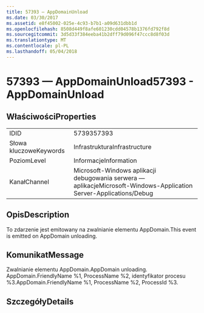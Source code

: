 ```yaml
---
title: 57393 — AppDomainUnload
ms.date: 03/30/2017
ms.assetid: e8f45002-025e-4c93-b7b1-a09d631dbb1d
ms.openlocfilehash: 8508d449f8afe601230cdd04578b1376fd792f8d
ms.sourcegitcommit: 3d5d33f384eeba41b2dff79d096f47ccc8d8f03d
ms.translationtype: MT
ms.contentlocale: pl-PL
ms.lasthandoff: 05/04/2018
---
```

# <a name="57393---appdomainunload"></a><span data-ttu-id="f6ef1-102">57393 — AppDomainUnload</span><span class="sxs-lookup"><span data-stu-id="f6ef1-102">57393 - AppDomainUnload</span></span>
## <a name="properties"></a><span data-ttu-id="f6ef1-103">Właściwości</span><span class="sxs-lookup"><span data-stu-id="f6ef1-103">Properties</span></span>  
  
|||  
|-|-|  
|<span data-ttu-id="f6ef1-104">ID</span><span class="sxs-lookup"><span data-stu-id="f6ef1-104">ID</span></span>|<span data-ttu-id="f6ef1-105">57393</span><span class="sxs-lookup"><span data-stu-id="f6ef1-105">57393</span></span>|  
|<span data-ttu-id="f6ef1-106">Słowa kluczowe</span><span class="sxs-lookup"><span data-stu-id="f6ef1-106">Keywords</span></span>|<span data-ttu-id="f6ef1-107">Infrastruktura</span><span class="sxs-lookup"><span data-stu-id="f6ef1-107">Infrastructure</span></span>|  
|<span data-ttu-id="f6ef1-108">Poziom</span><span class="sxs-lookup"><span data-stu-id="f6ef1-108">Level</span></span>|<span data-ttu-id="f6ef1-109">Informacje</span><span class="sxs-lookup"><span data-stu-id="f6ef1-109">Information</span></span>|  
|<span data-ttu-id="f6ef1-110">Kanał</span><span class="sxs-lookup"><span data-stu-id="f6ef1-110">Channel</span></span>|<span data-ttu-id="f6ef1-111">Microsoft-Windows aplikacji debugowania serwera — aplikacje</span><span class="sxs-lookup"><span data-stu-id="f6ef1-111">Microsoft-Windows-Application Server-Applications/Debug</span></span>|  
  
## <a name="description"></a><span data-ttu-id="f6ef1-112">Opis</span><span class="sxs-lookup"><span data-stu-id="f6ef1-112">Description</span></span>  
 <span data-ttu-id="f6ef1-113">To zdarzenie jest emitowany na zwalnianie elementu AppDomain.</span><span class="sxs-lookup"><span data-stu-id="f6ef1-113">This event is emitted on AppDomain unloading.</span></span>  
  
## <a name="message"></a><span data-ttu-id="f6ef1-114">Komunikat</span><span class="sxs-lookup"><span data-stu-id="f6ef1-114">Message</span></span>  
 <span data-ttu-id="f6ef1-115">Zwalnianie elementu AppDomain.</span><span class="sxs-lookup"><span data-stu-id="f6ef1-115">AppDomain unloading.</span></span> <span data-ttu-id="f6ef1-116">AppDomain.FriendlyName %1, ProcessName %2, identyfikator procesu %3.</span><span class="sxs-lookup"><span data-stu-id="f6ef1-116">AppDomain.FriendlyName %1, ProcessName %2, ProcessId %3.</span></span>  
  
## <a name="details"></a><span data-ttu-id="f6ef1-117">Szczegóły</span><span class="sxs-lookup"><span data-stu-id="f6ef1-117">Details</span></span>
